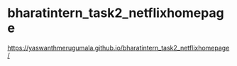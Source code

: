 # bharatintern_task2_netflixhomepage
https://yaswanthmerugumala.github.io/bharatintern_task2_netflixhomepage/
